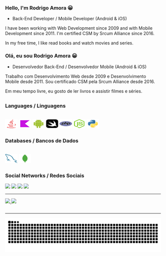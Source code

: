 ### Hello, I'm Rodrigo Amora 😀

- Back-End Developer / Mobile Developer (Android & iOS)

I have been working with Web Development since 2009 and with Mobile Development since 2011.
I'm certified CSM by Srcum Alliance since 2016.

In my free time, I like read books and watch movies and series.


### Olá, eu sou Rodrigo Amora 😀

- Desenvolvedor Back-End / Desenvolvedor Mobile (Android & iOS)

Trabalho com Desenvolvimento Web desde 2009 e Desenvolvimento Mobile desde 2011.
Sou certificado CSM pela Srcum Alliance desde 2016.

Em meu tempo livre, eu gosto de ler livros e assistir filmes e séries.


  
  ##
  <h3> Languages / Linguagens</h3>
  <div style="display: inline_block"><br>
    <img align="center" alt="Rafa-Java" height="30" width="40" src="https://raw.githubusercontent.com/devicons/devicon/master/icons/java/java-plain.svg">
    <img align="center" alt="Rafa-Kotlin" height="30" width="40" src="https://raw.githubusercontent.com/devicons/devicon/master/icons/kotlin/kotlin-plain.svg">
    <img align="center" alt="Rafa-Android" height="30" width="40" src="https://raw.githubusercontent.com/devicons/devicon/master/icons/android/android-plain.svg">
    <img align="center" alt="Rafa-Swift" height="30" width="40" src="https://raw.githubusercontent.com/devicons/devicon/master/icons/swift/swift-plain.svg">
    <img align="center" alt="Rafa-Php" height="30" width="40" src="https://raw.githubusercontent.com/devicons/devicon/master/icons/php/php-original.svg">
    <img align="center" alt="Rafa-Nodejs" height="30" width="40" src="https://raw.githubusercontent.com/devicons/devicon/master/icons/nodejs/nodejs-original.svg">
    <img align="center" alt="Rafa-Python" height="30" width="40" src="https://raw.githubusercontent.com/devicons/devicon/master/icons/python/python-original.svg">
  </div>

  ##
  <h3>Databases / Bancos de Dados</h3>
  <div style="display: inline_block"><br>
    <img align="center" alt="Rafa-Mysql" height="30" width="40" src="https://raw.githubusercontent.com/devicons/devicon/master/icons/mysql/mysql-plain.svg">
    <img align="center" alt="Rafa-Mongo" height="30" width="40" src="https://raw.githubusercontent.com/devicons/devicon/master/icons/mongodb/mongodb-plain.svg">
  </div>

  ##
  <h3>Social Networks / Redes Sociais</h3>
  <div> 
  	<a href="https://www.linkedin.com/in/rodrigoamora" target="_blank"><img src="https://img.shields.io/badge/-LinkedIn-%230077B5?style=for-the-badge&logo=linkedin&logoColor=white" target="_blank"></a>
  	<a href="https://instagram.com/rodrigoamora" target="_blank"><img src="https://img.shields.io/badge/-Instagram-%23E4405F?style=for-the-badge&logo=instagram&logoColor=white" target="_blank"></a>
  	<a href="https://www.twitter.com/RodrigoAmora" target="_blank"><img src="https://img.shields.io/badge/-Twitter-%230077B5?style=for-the-badge&logo=twitter&logoColor=white" target="_blank"></a>
  	<a href = "mailto:rodrigo.amora.freitas@gmail.com"><img src="https://img.shields.io/badge/-Gmail-%23333?style=for-the-badge&logo=gmail&logoColor=white" target="_blank"></a>
  </div>

  <hr>

  <div>
    <a href="https://github.com/RodrigoAmora">
    <img height="180em" src="https://github-readme-stats.vercel.app/api?username=RodrigoAmora&show_icons=true&theme=dark&include_all_commits=true&count_private=true"/>
    <img height="180em" src="https://github-readme-stats.vercel.app/api/top-langs/?username=RodrigoAmora&layout=compact&langs_count=6&theme=dark"/>
  </div>

  ##
  <hr>
  
  ![Snake animation](https://github.com/RodrigoAmora/RodrigoAmora/blob/output/github-contribution-grid-snake.svg)

  ##
<!--
	Links:
	dev.to - https://dev.to/
	shields.io - https://shields.io/
**RodrigoAmora/RodrigoAmora** is a ✨ _special_ ✨ repository because its `README.md` (this file) appears on your GitHub profile.

Here are some ideas to get you started:

- 🔭 I’m currently working on ...
- 🌱 I’m currently learning ...
- 👯 I’m looking to collaborate on ...
- 🤔 I’m looking for help with ...
- 💬 Ask me about ...
- 📫 How to reach me: ...
- 😄 Pronouns: ...
- ⚡ Fun fact: ...
-->

